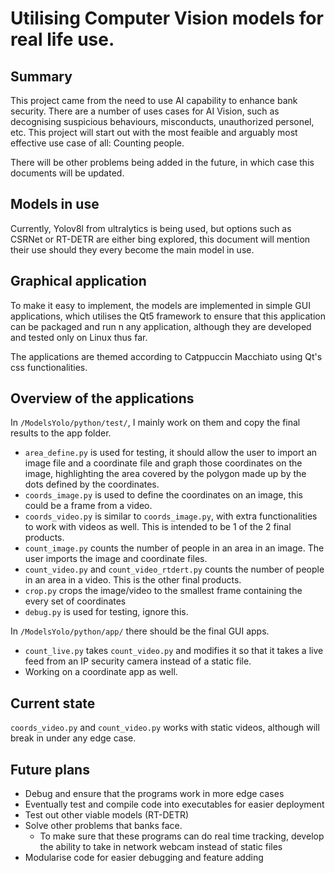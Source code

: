 # Utilising Computer Vision models for real life use.

## Summary

This project came from the need to use AI capability to enhance bank security.
There are a number of uses cases for AI Vision, such as decognising suspicious
behaviours, misconducts, unauthorized personel, etc. This project will start out
with the most feaible and arguably most effective use case of all: Counting
people.

There will be other problems being added in the future, in which case this
documents will be updated.

## Models in use

Currently, Yolov8l from ultralytics is being used, but options such as CSRNet or
RT-DETR are either bing explored, this document will mention their use should
they every become the main model in use.

## Graphical application

To make it easy to implement, the models are implemented in simple GUI
applications, which utilises the Qt5 framework to ensure that this application
can be packaged and run n any application, although they are developed and
tested only on Linux thus far.

The applications are themed according to Catppuccin Macchiato using Qt's css
functionalities.

## Overview of the applications

In `/ModelsYolo/python/test/`, I mainly work on them and copy the final results
to the app folder.

- `area_define.py` is used for testing, it should allow the user to import an
  image file and a coordinate file and graph those coordinates on the image,
  highlighting the area covered by the polygon made up by the dots defined by
  the coordinates.
- `coords_image.py` is used to define the coordinates on an image, this could be a
  frame from a video.
- `coords_video.py` is similar to `coords_image.py`, with extra functionalities
  to work with videos as well. This is intended to be 1 of the 2 final products.
- `count_image.py` counts the number of people in an area in an image. The user
  imports the image and coordinate files.
- `count_video.py` and `count_video_rtdert.py` counts the number of people in an
  area in a video. This is the other final products.
- `crop.py` crops the image/video to the smallest frame containing the every set
  of coordinates
- `debug.py` is used for testing, ignore this.

In `/ModelsYolo/python/app/` there should be the final GUI apps.

- `count_live.py` takes `count_video.py` and modifies it so that it takes a live
  feed from an IP security camera instead of a static file.
- Working on a coordinate app as well.

## Current state

`coords_video.py` and `count_video.py` works with static videos, although will
break in under any edge case.

## Future plans

- Debug and ensure that the programs work in more edge cases
- Eventually test and compile code into executables for easier deployment
- Test out other viable models (RT-DETR)
- Solve other problems that banks face.
  - To make sure that these programs can do real time tracking, develop the ability to take in network webcam instead of static files
- Modularise code for easier debugging and feature adding
